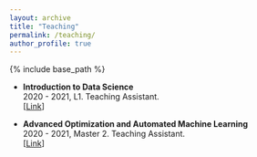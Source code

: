 ```yaml
---
layout: archive
title: "Teaching"
permalink: /teaching/
author_profile: true
---
```


{% include base_path %}

- **Introduction to Data Science**
  <br>
  2020 - 2021, L1. Teaching Assistant.
  <br>
  [[Link](https://ecampus.paris-saclay.fr/course/view.php?id=41794)] 


- **Advanced Optimization and Automated Machine Learning**
  <br>
  2020 - 2021, Master 2. Teaching Assistant.
  <br>
  [[Link](https://guyon.chalearn.org/teaching/m2-ai-opt-7)] 



